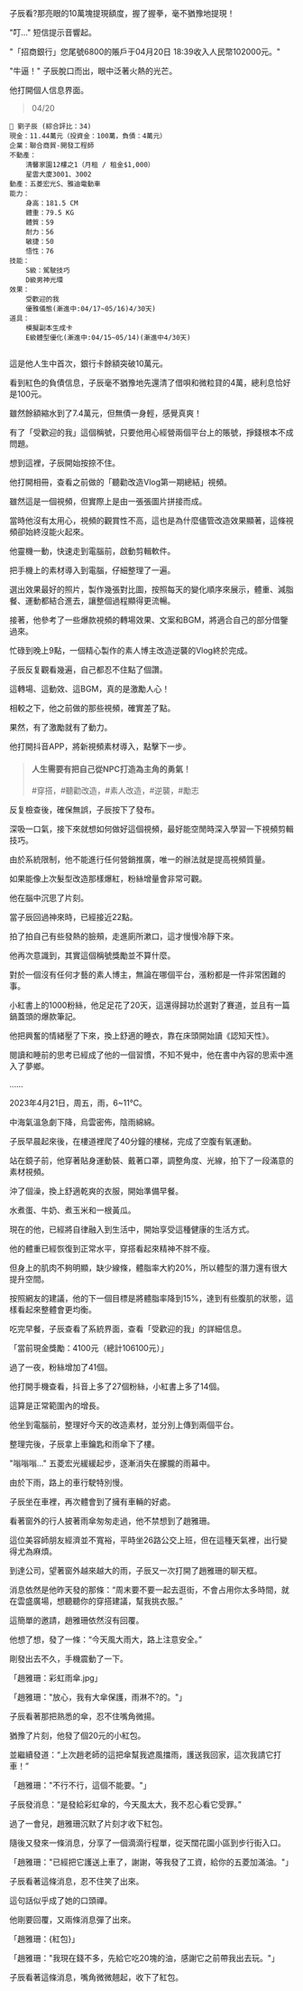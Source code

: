 子辰看?那亮眼的10萬塊提現額度，握了握拳，毫不猶豫地提現！

"叮..." 短信提示音響起。

"「招商銀行」您尾號6800的賬戶于04月20日 18:39收入人民幣102000元。"

"牛逼！" 子辰脫口而出，眼中泛著火熱的光芒。

他打開個人信息界面。

> 04/20  
```
📰 劉子辰 (綜合評比：34)  
現金：11.44萬元（投資金：100萬，負債：4萬元） 
企業：聯合商貿-開發工程師  
不動產：
    清馨家園12樓之1（月租 / 租金$1,000）  
    星雲大廈3001、3002
動產：五菱宏光S、雅迪電動車  
能力：  
    身高：181.5 CM  
    體重：79.5 KG  
    體質：59  
    耐力：56  
    敏捷：50  
    悟性：76  
技能：  
    S級：駕駛技巧
    D級男神光環 
效果：
    受歡迎的我
    優雅儀態(漸進中:04/17~05/16)4/30天)  
道具：
    模擬副本生成卡
    E級體型優化(漸進中:04/15~05/14)(漸進中4/30天)  
    
```

這是他人生中首次，銀行卡餘額突破10萬元。

看到紅色的負債信息，子辰毫不猶豫地先還清了借唄和微粒貸的4萬，總利息恰好是100元。

雖然餘額縮水到了7.4萬元，但無債一身輕，感覺真爽！

有了「受歡迎的我」這個稱號，只要他用心經營兩個平台上的賬號，掙錢根本不成問題。

想到這裡，子辰開始按捺不住。

他打開相冊，查看之前做的「聽勸改造Vlog第一期總結」視頻。

雖然這是一個視頻，但實際上是由一張張圖片拼接而成。

當時他沒有太用心，視頻的觀賞性不高，這也是為什麼儘管改造效果顯著，這條視頻卻始終沒能火起來。

他靈機一動，快速走到電腦前，啟動剪輯軟件。

把手機上的素材導入到電腦，仔細整理了一遍。

選出效果最好的照片，製作幾張對比圖，按照每天的變化順序來展示，體重、減脂餐、運動都結合進去，讓整個過程顯得更流暢。

接著，他參考了一些爆款視頻的轉場效果、文案和BGM，將適合自己的部分借鑒過來。

忙碌到晚上9點，一個精心製作的素人博主改造逆襲的Vlog終於完成。

子辰反复觀看幾遍，自己都忍不住點了個讚。

這轉場、這動效、這BGM，真的是激勵人心！

相較之下，他之前做的那些視頻，確實差了點。

果然，有了激勵就有了動力。

他打開抖音APP，將新視頻素材導入，點擊下一步。

>#### 人生需要有把自己從NPC打造為主角的勇氣！
>
>#穿搭，#聽勸改造，#素人改造，#逆襲，#勵志

反复檢查後，確保無誤，子辰按下了發布。

深吸一口氣，接下來就想如何做好這個視頻，最好能空閒時深入學習一下視頻剪輯技巧。

由於系統限制，他不能進行任何營銷推廣，唯一的辦法就是提高視頻質量。

如果能像上次髮型改造那樣爆紅，粉絲增量會非常可觀。

他在腦中沉思了片刻。

當子辰回過神來時，已經接近22點。

拍了拍自己有些發熱的臉頰，走進廁所漱口，這才慢慢冷靜下來。

他再次意識到，其實這個稱號獎勵並不算什麼。

對於一個沒有任何才藝的素人博主，無論在哪個平台，漲粉都是一件非常困難的事。

小紅書上的1000粉絲，他足足花了20天，這還得歸功於選對了賽道，並且有一篇鍋蓋頭的爆款筆記。

他把興奮的情緒壓了下來，換上舒適的睡衣，靠在床頭開始讀《認知天性》。

閱讀和睡前的思考已經成了他的一個習慣，不知不覺中，他在書中內容的思索中進入了夢鄉。

……

2023年4月21日，周五，雨，6~11℃。

中海氣溫急劇下降，烏雲密佈，陰雨綿綿。

子辰早晨起來後，在樓道裡爬了40分鐘的樓梯，完成了空腹有氧運動。

站在鏡子前，他穿著貼身運動裝、戴著口罩，調整角度、光線，拍下了一段滿意的素材視頻。

沖了個澡，換上舒適乾爽的衣服，開始準備早餐。

水煮蛋、牛奶、煮玉米和一根黃瓜。

現在的他，已經將自律融入到生活中，開始享受這種健康的生活方式。

他的體重已經恢復到正常水平，穿搭看起來精神不胖不瘦。

但身上的肌肉不夠明顯，缺少線條，體脂率大約20%，所以體型的潛力還有很大提升空間。

按照網友的建議，他的下一個目標是將體脂率降到15%，達到有些腹肌的狀態，這樣看起來整體會更均衡。

吃完早餐，子辰查看了系統界面，查看「受歡迎的我」的詳細信息。

「當前現金獎勵：4100元（總計106100元）」

過了一夜，粉絲增加了41個。

他打開手機查看，抖音上多了27個粉絲，小紅書上多了14個。

這算是正常範圍內的增長。

他坐到電腦前，整理好今天的改造素材，並分別上傳到兩個平台。

整理完後，子辰拿上車鑰匙和雨傘下了樓。

"嗡嗡嗡..." 五菱宏光緩緩起步，逐漸消失在朦朧的雨幕中。

由於下雨，路上的車行駛特別慢。

子辰坐在車裡，再次體會到了擁有車輛的好處。

看著窗外的行人披著雨傘匆匆走過，他不禁想到了趙雅珊。

這位美容師朋友經濟並不寬裕，平時坐26路公交上班，但在這種天氣裡，出行變得尤為麻煩。

到達公司，望著窗外越來越大的雨，子辰又一次打開了趙雅珊的聊天框。

消息依然是他昨天發的那條：“周末要不要一起去逛街，不會占用你太多時間，就在雲盛廣場，想聽聽你的穿搭建議，幫我挑衣服。”

這簡單的邀請，趙雅珊依然沒有回覆。

他想了想，發了一條：“今天風大雨大，路上注意安全。”

剛發出去不久，手機震動了一下。

「趙雅珊：彩虹雨傘.jpg」

「趙雅珊："放心，我有大傘保護，雨淋不?的。"」

子辰看著那把熟悉的傘，忍不住嘴角微揚。

猶豫了片刻，他發了個20元的小紅包。

並繼續發道：“上次趙老師的這把傘幫我遮風擋雨，護送我回家，這次我請它打車！”

「趙雅珊："不行不行，這個不能要。"」

子辰發消息：“是發給彩虹傘的，今天風太大，我不忍心看它受罪。”

過了一會兒，趙雅珊沉默了片刻才收下紅包。

隨後又發來一條消息，分享了一個滴滴行程單，從天闊花園小區到步行街入口。

「趙雅珊："已經把它護送上車了，謝謝，等我發了工資，給你的五菱加滿油。"」

子辰看著這條消息，忍不住笑了出來。

這句話似乎成了她的口頭禪。

他剛要回覆，又兩條消息彈了出來。

「趙雅珊：{紅包}」

「趙雅珊："我現在錢不多，先給它吃20塊的油，感謝它之前帶我出去玩。"」

子辰看著這條消息，嘴角微微翹起，收下了紅包。